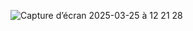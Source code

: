 ![Capture d’écran 2025-03-25 à 12 21 28](https://github.com/user-attachments/assets/91381778-0923-4ecc-94d9-7b133421ba04)
